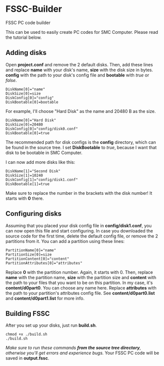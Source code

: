 # FSSC-Builder
FSSC PC code builder

This can be used to easily create PC codes for SMC Computer. Please read the tutorial below.

## Adding disks
Open **project.conf** and remove the 2 default disks. Then, add these lines and replace **name** with your disk's name, **size** with the disk size in bytes. **config** with the path to your disk's config file and **bootable** with *true* or *false*.
```
DiskName[0]="name"
DiskSize[0]=size
DiskConfig[0]="config"
DiskBootable[0]=bootable
```
For example, I'll choose "Hard Disk" as the name and 20480 B as the size.
```
DiskName[0]="Hard Disk"
DiskSize[0]=20480
DiskConfig[0]="config/disk0.conf"
DiskBootable[0]=true
```
The recommended path for disk configs is the **config** directory, which can be found in the source tree. I set **DiskBootable** to *true*, because I want that disk to be bootable in SMC Computer.

I can now add more disks like this:
```
DiskName[1]="Second Disk"
DiskSize[1]=10240
DiskConfig[1]="config/disk1.conf"
DiskBootable[1]=true
```
Make sure to replace the number in the brackets with the disk number! It starts with **0** there.

## Configuring disks
Assuming that you placed your disk config file in **config/disk1.conf**, you can now open this file and start configuring. In case you downloaded the source code for the first time, delete the default config file, or remove the 2 partitions from it. You can add a partition using these lines:
```
PartitionName[0]="name"
PartitionSize[0]=size
PartitionContent[0]="content"
PartitionAttributes[0]="attributes"
```
Replace **0** with the partition number. Again, it starts with 0. Then, replace **name** with the partition name, **size** with the partition size and **content** with the path to your files that you want to be on this partition. In my case, it's **content/d0part0**. You can choose any name here.
Replace **attributes** with the path to your partition's attributes config file. See **content/d0part0.list** and **content/d0part1.list** for more info.

## Building FSSC
After you set up your disks, just run **build.sh**.
```
chmod +x ./build.sh
./build.sh
```
*Make sure to run these commands **from the source tree directory**, otherwise you'll get errors and experience bugs.*
Your FSSC PC code will be saved in **output.fssc**.
